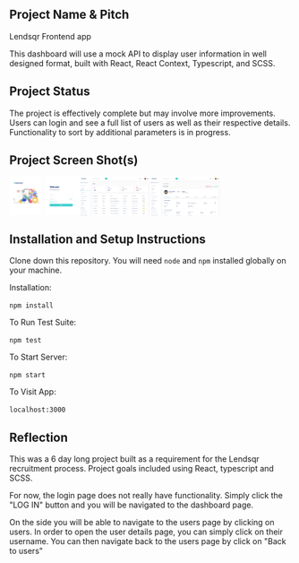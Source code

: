## Project Name & Pitch

Lendsqr Frontend app

This dashboard will use a mock API to display user information in well designed format, built with React, React Context, Typescript, and SCSS.

## Project Status
The project is effectively complete but may involve more improvements. Users can login and see a full list of users as well as their respective details. Functionality to sort by additional parameters is in progress.

## Project Screen Shot(s)
<div style="display:flex">
<img src ="./public/images/screenshots/1.png" alt="Login Page" width="25%" title='Login Page'/>
<img src ="./public/images/screenshots/2.png" alt="Users Page" width="25%" title='Login Page'/>
<img src ="./public/images/screenshots/3.png" alt="User details" width="25%" title='Login Page'/>
</div>

## Installation and Setup Instructions 

Clone down this repository. You will need `node` and `npm` installed globally on your machine.  

Installation:

`npm install`  

To Run Test Suite:  

`npm test`  

To Start Server:

`npm start`  

To Visit App:

`localhost:3000`  

## Reflection

This was a 6 day long project built as a requirement for the Lendsqr recruitment process. Project goals included using React, typescript and SCSS.

For now, the login page does not really have functionality. Simply click the "LOG IN" button and you will be navigated to the dashboard page.

On the side you will be able to navigate to the users page by clicking on users. In order to open the user details page, you can simply click on their username. You can then navigate back to the users page by click on "Back to users"